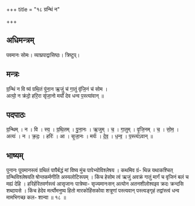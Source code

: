 +++
title = "१८ ग्रन्थिं न"

+++
## अधिमन्त्रम्
पवमानः सोमः। व्याघ्रपाद्वासिष्ठः। त्रिष्टुप्।

## मन्त्रः
ग्र॒न्थिं न वि ष्य॑ ग्रथि॒तं पु॑ना॒न ऋ॒जुं च॑ गा॒तुं वृ॑जि॒नं च॑ सोम ।  
अत्यो॒ न क्र॑दो॒ हरि॒रा सृ॑जा॒नो मर्यो॑ देव धन्व प॒स्त्या॑वान् ॥

## पदपाठः
ग्र॒न्थिम् । न । वि । स्य॒ । ग्र॒थि॒तम् । पु॒ना॒नः । ऋ॒जुम् । च॒ । गा॒तुम् । वृ॒जि॒नम् । च॒ । सो॒म॒ ।  
अत्यः॑ । न । क्र॒दः॒ । हरिः॑ । आ । सृ॒जा॒नः । मर्यः॑ । दे॒व॒ । ध॒न्व॒ । प॒स्त्य॑ऽवान् ॥

## भाष्यम्
पुनानः पूयमानस्त्वं ग्रथितं पापैर्बद्धं मां विष्य मुंच पापेभ्योविश्लेषय । कथमिव ग्रं- थिन्न यथाकश्चित् ग्रन्थिविश्लेषयति षोन्तकर्मणीति अस्यलोटिरूपम् । किंच हेसोम त्वं ऋजुं अवक्रं गातुं मार्गं च वृजिनं बलं च मह्यं देहि । हरिर्हरितवर्णस्त्वं आसृजानः पात्रेष्वा- सृज्यमानःसन् अत्योन अतनशीलोश्वइव क्रदः क्रन्दसि शब्दायसे । किंच हेदेव मर्त्योमनुष्य हितो मारकोहिंसकोवा शत्रूणां पस्त्यवान् पस्त्यङ्गृहं तद्वांस्त्वं धन्व मामभिगच्छ कल- शान्वा ॥ १८ ॥